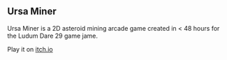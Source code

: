 Ursa Miner
----------

Ursa Miner is a 2D asteroid mining arcade game created in < 48 hours for the Ludum Dare 29 game jame.

Play it on <a href="http://wblanchette.itch.io/ursa-miner">itch.io</a>

